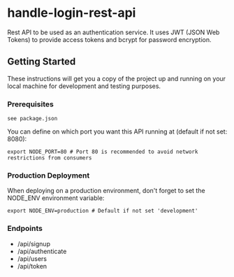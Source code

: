# handle-login-rest-api

Rest API to be used as an authentication service. 
It uses JWT (JSON Web Tokens) to provide access tokens and bcrypt for password encryption.

## Getting Started

These instructions will get you a copy of the project up and running on your local machine for development and testing purposes.

### Prerequisites

```
see package.json
```

You can define on which port you want this API running at (default if not set: 8080):

```
export NODE_PORT=80 # Port 80 is recommended to avoid network restrictions from consumers
```
### Production Deployment

When deploying on a production environment, don't forget to set the NODE_ENV environment variable:

```
export NODE_ENV=production # Default if not set 'development'
```

### Endpoints

* /api/signup
* /api/authenticate
* /api/users
* /api/token

